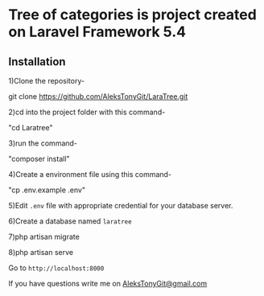 # Tree of categories is project created on Laravel Framework 5.4

## Installation

1)Clone the repository-

git clone https://github.com/AleksTonyGit/LaraTree.git

2)cd into the project folder with this command-

"cd Laratree"


3)run the command-

"composer install"


4)Create a environment file using this command-

"cp .env.example .env"


5)Edit `.env` file with appropriate credential for your database server.

6)Create a database named `laratree`


7)php artisan migrate


8)php artisan serve


Go to `http://localhost:8000`

If you have questions write me on AleksTonyGit@gmail.com